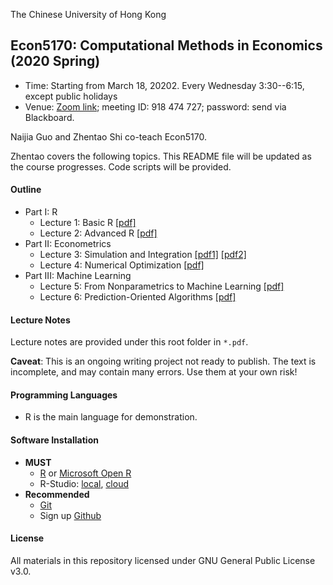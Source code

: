 The Chinese University of Hong Kong

## Econ5170:  Computational Methods in Economics (2020 Spring)

* Time: Starting from March 18, 20202. Every Wednesday 3:30--6:15, except public holidays
* Venue: [Zoom link](https://cuhk.zoom.us/j/918474727?pwd=bzNpRllVK1BBRFd5bzdvbXA5OHlyUT09); meeting ID: 918 474 727; password: send via Blackboard.

Naijia Guo and Zhentao Shi co-teach Econ5170.

Zhentao covers the following topics. This README file will be updated as the course progresses. Code scripts will be provided.


#### Outline

* Part I: R
  * Lecture 1: Basic R [[pdf]](https://github.com/zhentaoshi/econ5170/blob/master/01-basic_R.pdf)
  * Lecture 2: Advanced R [[pdf]](https://github.com/zhentaoshi/econ5170/blob/master/02-advanced_R.pdf)
* Part II: Econometrics
  * Lecture 3: Simulation and Integration [[pdf1]](https://github.com/zhentaoshi/econ5170/blob/master/03-simulation.pdf) [[pdf2]](https://github.com/zhentaoshi/econ5170/blob/master/03-integration.pdf)
  * Lecture 4: Numerical Optimization [[pdf]](https://github.com/zhentaoshi/econ5170/blob/master/04-optimization.pdf)
* Part III: Machine Learning
  * Lecture 5: From Nonparametrics to Machine Learning [[pdf]](https://github.com/zhentaoshi/econ5170/blob/master/05-ML.pdf)
  * Lecture 6: Prediction-Oriented Algorithms [[pdf]](https://github.com/zhentaoshi/econ5170/blob/master/06-ML2.pdf)

#### Lecture Notes

Lecture notes are provided under this root folder in `*.pdf`.

**Caveat**: This is an ongoing writing project not ready to publish. The text is incomplete, and may contain many errors. Use them at your own risk!

#### Programming Languages
* R is the main language for demonstration.

#### Software Installation
* **MUST**
    * [R](http://www.r-project.org/) or [Microsoft Open R](https://mran.microsoft.com/open)
    * R-Studio: [local](http://www.rstudio.com/), [cloud](https://rstudio.cloud/)
* **Recommended**
    * [Git](http://git-scm.com/)
    * Sign up [Github](https://github.com/)

#### License

All materials in this repository licensed under GNU General Public License v3.0.
